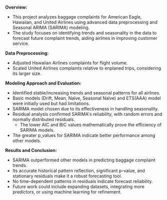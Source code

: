 **Overview:**
- This project analyzes baggage complaints for American Eagle, Hawaiian, and United Airlines using advanced data preprocessing and Seasonal ARIMA (SARIMA) modeling. 
- The study focuses on identifying trends and seasonality in the data to forecast future complaint trends, aiding airlines in improving customer service.


**Data Preprocessing:**
- Adjusted Hawaiian Airlines complaints for flight volume.
- Scaled United Airlines complaints relative to enplaned trips, considering its larger size.


**Modeling Approach and Evaluation:**
- Identified stable/increasing trends and seasonal patterns for all airlines.
- Basic models (Drift, Mean, Naïve, Seasonal Naïve) and ETS(AAA) model were initially used but had limitations.
- SARIMA model chosen due to its effectiveness in handling seasonality.
- Residual analysis confirmed SARIMA's reliability, with random errors and normally distributed residuals.
  - The lower AIC and BIC values mathematically prove the efficiency of SARIMA models.
- The greater p_values for SARIMA indicate better performance among other models.


**Results and Conclusion:**
- SARIMA outperformed other models in predicting baggage complaint trends.
- Its accurate historical pattern reflection, significant p-value, and stationary residuals make it a robust forecasting tool.
- No time-dependent patterns in residuals indicate forecast reliability.
- Future work could include expanding datasets, integrating more predictors, or using machine learning for refinement.
